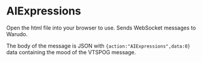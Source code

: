 # AIExpressions
Open the html file into your browser to use.
Sends WebSocket messages to Warudo.

The body of the message is JSON with
```{action:"AIExpressions",data:0}```
data containing the mood of the VTSPOG message.
